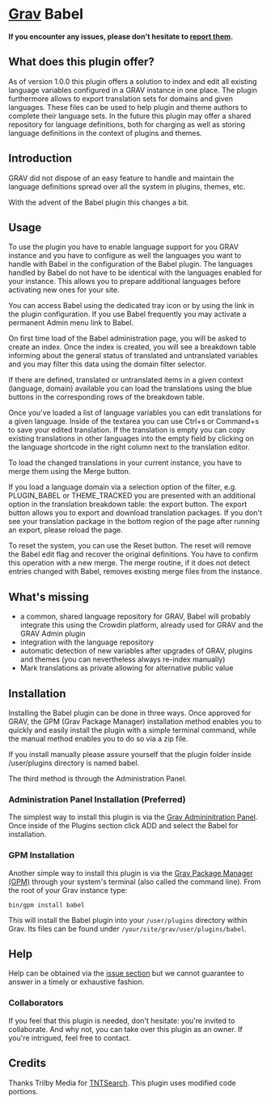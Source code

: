 # [Grav](http://getgrav.org) Babel

**If you encounter any issues, please don't hesitate
to [report
them](https://github.com/leotiger/grav-plugin-babel/issues).**


## What does this plugin offer?

As of version 1.0.0 this plugin offers a solution to index and edit all existing language variables configured in a GRAV instance
in one place. The plugin furthermore allows to export translation sets for domains and given languages. These files can be used to help
plugin and theme authors to complete their language sets. In the future this plugin may offer a shared repository for language definitions,
both for charging as well as storing language definitions in the context of plugins and themes.

## Introduction

GRAV did not dispose of an easy feature to handle and maintain the language definitions spread over all the system in plugins, themes, etc.

With the advent of the Babel plugin this changes a bit.

## Usage

To use the plugin you have to enable language support for you GRAV instance and you have to configure as well the languages you want to
handle with Babel in the configuration of the Babel plugin. The languages handled by Babel do not have to be identical with the languages enabled for your
instance. This allows you to prepare additional languages before activating new ones for your site.

You can access Babel using the dedicated tray icon or by using the link in the plugin configuration. If you use Babel frequently you may activate a permanent Admin menu link
to Babel.

On first time load of the Babel administration page, you will be asked to create an index. Once the index is created, you will see a breakdown
table informing about the general status of translated and untranslated variables and you may filter this data using the domain filter selector.

If there are defined, translated or untranslated items in a given context (language, domain) available you can load the translations using the 
blue buttons in the corresponding rows of the breakdown table.

Once you've loaded a list of language variables you can edit translations for a given language. Inside of the textarea you can use Ctrl+s or
Command+s to save your edited translation. If the translation is empty you can copy existing translations in other languages into the empty field by 
clicking on the language shortcode in the right column next to the translation editor.

To load the changed translations in your current instance, you have to merge them using the Merge button.

If you load a language domain via a selection option of the filter, e.g. PLUGIN_BABEL or THEME_TRACKED you are presented with an additional option
in the translation breakdown table: the export button. The export button allows you to export and download translation packages. If you don't see 
your translation package in the bottom region of the page after running an export, please reload the page.

To reset the system, you can use the Reset button. The reset will remove the Babel edit flag and recover the original definitions. You have to confirm this
operation with a new merge. The merge routine, if it does not detect entries changed with Babel, removes existing merge files from the instance.


## What's missing

* a common, shared language repository for GRAV, Babel will probably integrate this using the Crowdin platform, already used for GRAV and the GRAV
Admin plugin
* integration with the language repository
* automatic detection of new variables after upgrades of GRAV, plugins and themes (you can nevertheless always re-index manually)
* Mark translations as private allowing for alternative public value

## Installation

Installing the Babel plugin can be done in three ways. Once approved for GRAV, the GPM (Grav Package Manager) installation method enables you to quickly and easily install the plugin with a simple terminal command, while the manual method enables you to do so via a zip file.

If you install manually please assure yourself that the plugin folder inside /user/plugins directory is named babel.

The third method is through the Administration Panel.

### Administration Panel Installation (Preferred)

The simplest way to install this plugin is via the [Grav Admininitration Panel](https://learn.getgrav.org/admin-panel/plugins). Once inside of the Plugins section click ADD and select the 
Babel for installation.


### GPM Installation

Another simple way to install this plugin is via the [Grav Package Manager (GPM)](http://learn.getgrav.org/advanced/grav-gpm) through your system's terminal (also called the command line).  From the root of your Grav instance type:

    bin/gpm install babel

This will install the Babel plugin into your `/user/plugins` directory within Grav. Its files can be found under `/your/site/grav/user/plugins/babel`.

## Help

Help can be obtained via the [issue section](https://github.com/leotiger/grav-plugin-babel/issues) but we cannot guarantee to answer in a timely or exhaustive fashion.

### Collaborators

If you feel that this plugin is needed, don't hesitate: you're invited to collaborate. And why not, you can take over this plugin as an owner. If you're intrigued, feel free to contact.

## Credits

Thanks Trilby Media for [TNTSearch](https://github.com/trilbymedia/grav-plugin-tntsearch). This plugin uses modified code portions.


